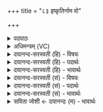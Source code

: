 +++
title = "८३ इष्कृतिर्नाम वो"

+++
<details><summary>पदपाठः</summary>

इष्कृ॑तिः। नाम॑। वः॒। मा॒ता। अथो॒ऽइत्यथो॑। यू॒यम्। स्थ॒। निष्कृ॑तीः। निष्कृ॑ती॒रिति॒ निःऽकृ॑तीः। सी॒राः। प॒त॒त्रिणीः॑। स्थ॒न॒। यत्। आ॒मय॑ति। निः। कृ॒थ॒। ८३।
</details>

<details><summary>अधिमन्त्रम् (VC)</summary>

- वैद्या देवताः
- भिषगृषिः
- निचृदनुष्टुप्
- गान्धारः
</details>

<details><summary>दयानन्द-सरस्वती (हि) - विषयः</summary>

अच्छे प्रकार सेवन की हुई ओषधी क्या करती हैं। यह विषय अगले मन्त्र में कहा है ॥
</details>

<details><summary>दयानन्द-सरस्वती (हि) - पदार्थः</summary>

पदार्थान्वयभाषाः -  हे मनुष्यो ! (यूयम्) तुम लोग जो (वः) तुम्हारी (इष्कृतिः) कार्य्यसिद्धि करने हारी (माता) माता के समान ओषधी (नाम) प्रसिद्ध है, उसकी सेवा के तुल्य सेवन की हुई ओषधियों को जाननेवाले (स्थ) होओ (पतत्रिणीः) चलनेवाली (सीराः) नदियों के समान (निष्कृतीः) प्रत्युपकारों को सिद्ध करनेवाले (स्थन) होओ। (अथो) इसके अनन्तर (यत्) जो क्रिया वा ओषधी अथवा वैद्य (आमयति) रोग बढ़ावे, उसको (निष्कृथ) छोड़ो ॥८३ ॥
</details>

<details><summary>दयानन्द-सरस्वती (हि) - भावार्थः</summary>

भावार्थभाषाः -  इस मन्त्र में वाचकलुप्तोपमालङ्कार है। हे मनुष्यो ! जैसे माता-पिता तुम्हारी सेवा करते हैं, वैसे तुम भी उनकी सेवा करो। जो-जो काम रोगकारी हो, उस-उस को छोड़ो। इस प्रकार सेवन की हुई ओषधी माता के समान प्राणियों को पुष्ट करती है ॥८३ ॥
</details>

<details><summary>दयानन्द-सरस्वती (सं) - विषयः</summary>

सुसेविता ओषधयः किं कुर्वन्तीत्याह ॥
</details>

<details><summary>दयानन्द-सरस्वती (सं) - पदार्थः</summary>

पदार्थान्वयभाषाः -  हे मनुष्याः ! यूयं या व इष्कृतिर्मातेवौषधिर्नाम वर्त्तते, तस्याः सेवका इवौषधीः सेवितारः स्थ। पतत्रिणीः सीराः नद्य इव निष्कृतीः सम्पादयन्तः स्थनाथो यदाऽऽमयति तान्निष्कृथ ॥८३ ॥
</details>

<details><summary>दयानन्द-सरस्वती (सं) - भावार्थः</summary>

भावार्थभाषाः -  अत्र वाचकलुप्तोपमालङ्कारः। हे मनुष्याः ! यथा मातापितरौ युष्मान् सेवन्ते, तथा यूयमप्येतान् सेवध्वम्। यद्यत्कर्म रोगाविष्करं भवति तत्तत् त्यजत। एवं सुसेविता ओषधयः प्राणिनो मातृवत् पोषयन्ति ॥८३ ॥
</details>

<details><summary>सविता जोशी ← दयानन्दः (म) - भावार्थः</summary>

भावार्थभाषाः -  या मंत्रात वाचकलुप्तोपमालंकार आहे. हे माणसांनो ! माता - पिता जशी तुमची सेवा करतात तशी तुम्हीही त्यांची सेवा करा. जे जे काम रोग निर्माण करणारे असेल त्याचा त्याग करा. याप्रमाणे औषधांचे (सोमलता वगैरे) सेवन करण्याने मातेप्रमाणे ती प्राण्यांना पुष्ट करते.
</details>